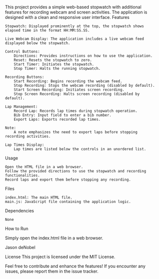 This project provides a simple web-based stopwatch with additional features for recording webcam and screen activities. The application is designed with a clean and responsive user interface.
Features

    Stopwatch: Displayed prominently at the top, the stopwatch shows elapsed time in the format HH:MM:SS.SS.

    Live Webcam Display: The application includes a live webcam feed displayed below the stopwatch.

    Control Buttons:
        Directions: Provides instructions on how to use the application.
        Reset: Resets the stopwatch to zero.
        Start Timer: Initiates the stopwatch.
        Stop Timer: Halts the running stopwatch.

    Recording Buttons:
        Start Recording: Begins recording the webcam feed.
        Stop Recording: Stops the webcam recording (disabled by default).
        Start Screen Recording: Initiates screen recording.
        Stop Screen Recording: Halts screen recording (disabled by default).

    Lap Management:
        Record Lap: Records lap times during stopwatch operation.
        Bib Entry: Input field to enter a bib number.
        Export Laps: Exports recorded lap times.

    Note:
        A note emphasizes the need to export laps before stopping recording activities.

    Lap Times Display:
        Lap times are listed below the controls in an unordered list.

Usage

    Open the HTML file in a web browser.
    Follow the provided directions to use the stopwatch and recording functionalities.
    Record laps and export them before stopping any recording.

Files

    index.html: The main HTML file.
    main.js: JavaScript file containing the application logic.

Dependencies

    None

How to Run

Simply open the index.html file in a web browser.

Jason deNobel

License
This project is licensed under the MIT License.

Feel free to contribute and enhance the features! If you encounter any issues, please report them in the issue tracker.
